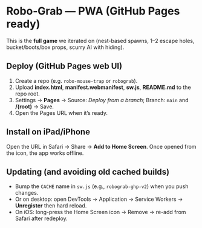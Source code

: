 # Robo‑Grab — PWA (GitHub Pages ready)

This is the **full game** we iterated on (nest-based spawns, 1–2 escape holes, bucket/boots/box props, scurry AI with hiding).

## Deploy (GitHub Pages web UI)
1. Create a repo (e.g. `robo-mouse-trap` or `robograb`).
2. Upload **index.html**, **manifest.webmanifest**, **sw.js**, **README.md** to the repo root.
3. Settings → **Pages** → Source: *Deploy from a branch*; Branch: `main` and **/(root)** → Save.
4. Open the Pages URL when it’s ready.

## Install on iPad/iPhone
Open the URL in Safari → Share → **Add to Home Screen**. Once opened from the icon, the app works offline.

## Updating (and avoiding old cached builds)
- Bump the `CACHE` name in `sw.js` (e.g., `robograb-ghp-v2`) when you push changes.
- Or on desktop: open DevTools → Application → Service Workers → **Unregister** then hard reload.
- On iOS: long-press the Home Screen icon → Remove → re-add from Safari after redeploy.
